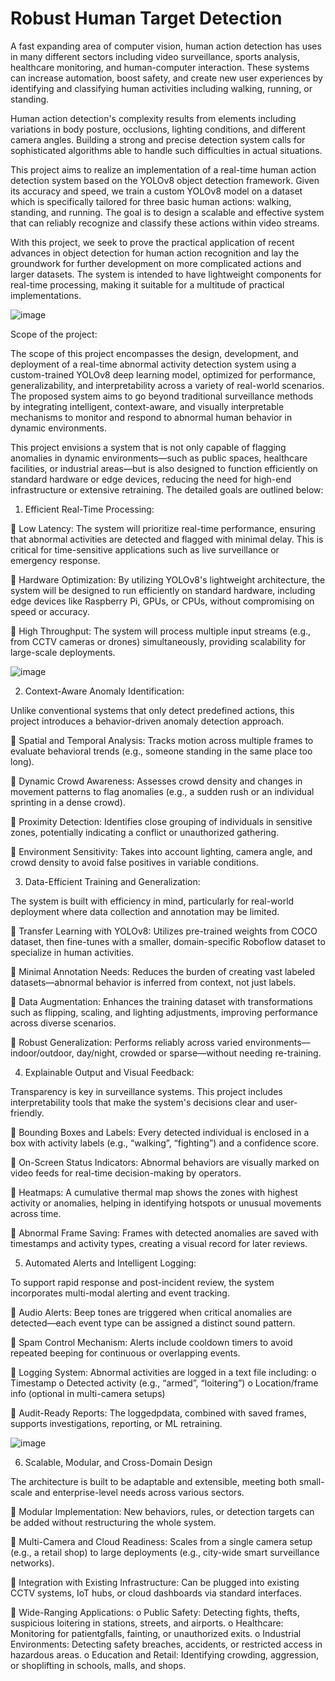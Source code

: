 #   Robust Human Target Detection
A fast expanding area of computer vision, human action detection has uses in
many different sectors including video surveillance, sports analysis, healthcare
monitoring, and human-computer interaction. These systems can increase
automation, boost safety, and create new user experiences by identifying and
classifying human activities including walking, running, or standing.


Human action detection&#39;s complexity results from elements including variations
in body posture, occlusions, lighting conditions, and different camera angles.
Building a strong and precise detection system calls for sophisticated algorithms
able to handle such difficulties in actual situations.


This project aims to realize an implementation of a real-time human action
detection system based on the YOLOv8 object detection framework. Given its
accuracy and speed, we train a custom YOLOv8 model on a dataset which is
specifically tailored for three basic human actions: walking, standing, and
running. The goal is to design a scalable and effective system that can reliably
recognize and classify these actions within video streams.


With this project, we seek to prove the practical application of recent advances
in object detection for human action recognition and lay the groundwork for
further development on more complicated actions and larger datasets. The
system is intended to have lightweight components for real-time processing,
making it suitable for a multitude of practical implementations.


![image](https://github.com/user-attachments/assets/fc45b1b5-2837-4770-ac92-3d4da0efa308)


Scope of the project:

The scope of this project encompasses the design, development, and deployment
of a real-time abnormal activity detection system using a custom-trained
YOLOv8 deep learning model, optimized for performance, generalizability, and
interpretability across a variety of real-world scenarios. The proposed system
aims to go beyond traditional surveillance methods by integrating intelligent,
context-aware, and visually interpretable mechanisms to monitor and respond
to abnormal human behavior in dynamic environments.


This project envisions a system that is not only capable of flagging anomalies in
dynamic environments—such as public spaces, healthcare facilities, or industrial
areas—but is also designed to function efficiently on standard hardware or edge
devices, reducing the need for high-end infrastructure or extensive retraining.
The detailed goals are outlined below:


1. Efficient Real-Time Processing:
   
 Low Latency: The system will prioritize real-time performance, ensuring
that abnormal activities are detected and flagged with minimal delay. This
is critical for time-sensitive applications such as live surveillance or
emergency response.

 Hardware Optimization: By utilizing YOLOv8&#39;s lightweight architecture,
the system will be designed to run efficiently on standard hardware,
including edge devices like Raspberry Pi, GPUs, or CPUs, without
compromising on speed or accuracy.

 High Throughput: The system will process multiple input streams (e.g.,
from CCTV cameras or drones) simultaneously, providing scalability for
large-scale deployments.


![image](https://github.com/user-attachments/assets/ce6037be-94f4-4197-b0b3-8df14d4c6f83)


2. Context-Aware Anomaly Identification:

Unlike conventional systems that only detect predefined actions, this project
introduces a behavior-driven anomaly detection approach.

 Spatial and Temporal Analysis: Tracks motion across multiple frames to
evaluate behavioral trends (e.g., someone standing in the same place too
long).

 Dynamic Crowd Awareness: Assesses crowd density and changes in
movement patterns to flag anomalies (e.g., a sudden rush or an individual
sprinting in a dense crowd).

 Proximity Detection: Identifies close grouping of individuals in sensitive
zones, potentially indicating a conflict or unauthorized gathering.

 Environment Sensitivity: Takes into account lighting, camera angle, and
crowd density to avoid false positives in variable conditions.


3. Data-Efficient Training and Generalization:

The system is built with efficiency in mind, particularly for real-world
deployment where data collection and annotation may be limited.

 Transfer Learning with YOLOv8: Utilizes pre-trained weights from COCO
dataset, then fine-tunes with a smaller, domain-specific Roboflow dataset
to specialize in human activities.

 Minimal Annotation Needs: Reduces the burden of creating vast labeled
datasets—abnormal behavior is inferred from context, not just labels.

 Data Augmentation: Enhances the training dataset with transformations
such as flipping, scaling, and lighting adjustments, improving performance
across diverse scenarios.

 Robust Generalization: Performs reliably across varied
environments—indoor/outdoor, day/night, crowded or sparse—without
needing re-training.


4. Explainable Output and Visual Feedback:

Transparency is key in surveillance systems. This project includes
interpretability tools that make the system&#39;s decisions clear and user-friendly.

 Bounding Boxes and Labels: Every detected individual is enclosed in a
box with activity labels (e.g., “walking”, “fighting”) and a confidence score.

 On-Screen Status Indicators: Abnormal behaviors are visually marked on
video feeds for real-time decision-making by operators.

 Heatmaps: A cumulative thermal map shows the zones with highest
activity or anomalies, helping in identifying hotspots or unusual
movements across time.

 Abnormal Frame Saving: Frames with detected anomalies are saved with
timestamps and activity types, creating a visual record for later reviews.


5. Automated Alerts and Intelligent Logging:

To support rapid response and post-incident review, the system incorporates
multi-modal alerting and event tracking.

 Audio Alerts: Beep tones are triggered when critical anomalies are
detected—each event type can be assigned a distinct sound pattern.

 Spam Control Mechanism: Alerts include cooldown timers to avoid
repeated beeping for continuous or overlapping events.

 Logging System: Abnormal activities are logged in a text file including:
o Timestamp
o Detected activity (e.g., “armed”, “loitering”)
o Location/frame info (optional in multi-camera setups)

 Audit-Ready Reports: The loggedpdata, combined with saved frames,
supports investigations, reporting, or ML retraining.


![image](https://github.com/user-attachments/assets/4b724bd6-4346-46e0-8343-e9775ddaa14f)


6. Scalable, Modular, and Cross-Domain Design

The architecture is built to be adaptable and extensible, meeting both small-scale
and enterprise-level needs across various sectors.

 Modular Implementation: New behaviors, rules, or detection targets can
be added without restructuring the whole system.

 Multi-Camera and Cloud Readiness: Scales from a single camera setup
(e.g., a retail shop) to large deployments (e.g., city-wide smart surveillance
networks).

 Integration with Existing Infrastructure: Can be plugged into existing
CCTV systems, IoT hubs, or cloud dashboards via standard interfaces.

 Wide-Ranging Applications:
o Public Safety: Detecting fights, thefts, suspicious loitering in stations,
streets, and airports.
o Healthcare: Monitoring for patientgfalls, fainting, or unauthorized
exits.
o Industrial Environments: Detecting safety breaches, accidents, or
restricted access in hazardous areas.
o Education and Retail: Identifying crowding, aggression, or
shoplifting in schools, malls, and shops.
